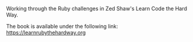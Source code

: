 Working through the Ruby challenges in Zed Shaw's Learn Code the Hard Way.

The book is available under the following link: https://learnrubythehardway.org
